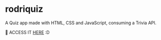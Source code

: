 # rodriquiz
A Quiz app made with HTML, CSS and JavaScript, consuming a Trivia API.

<p> 🔗 ACCESS IT <a href="https://rodriquiz.vercel.app">HERE</a> :D</p>
